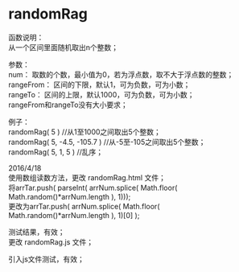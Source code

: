 ﻿# randomRag
函数说明：<br>
从一个区间里面随机取出n个整数；
	
参数：<br>
num： 取数的个数，最小值为0，若为浮点数，取不大于浮点数的整数；<br>
rangeFrom： 区间的下限，默认1，可为负数，可为小数；<br>
rangeTo： 区间的上限，默认1000，可为负数，可为小数；<br>
rangeFrom和rangeTo没有大小要求；
	
例子：<br>
randomRag( 5 )		//从1至1000之间取出5个整数；<br>
randomRag( 5, -4.5, -105.7 )		//从-5至-105之间取出5个整数；<br>
randomRag( 5, 1, 5 )		//乱序；

2016/4/18<br>
使用数组读数方法，更改 randomRag.html 文件；<br>
将arrTar.push( parseInt( arrNum.splice( Math.floor( Math.random()*arrNum.length ), 1)));<br>
更改为arrTar.push( arrNum.splice( Math.floor( Math.random()*arrNum.length ), 1)[0] );

测试结果，有效；<br>
更改 randomRag.js 文件；

引入js文件测试，有效；

